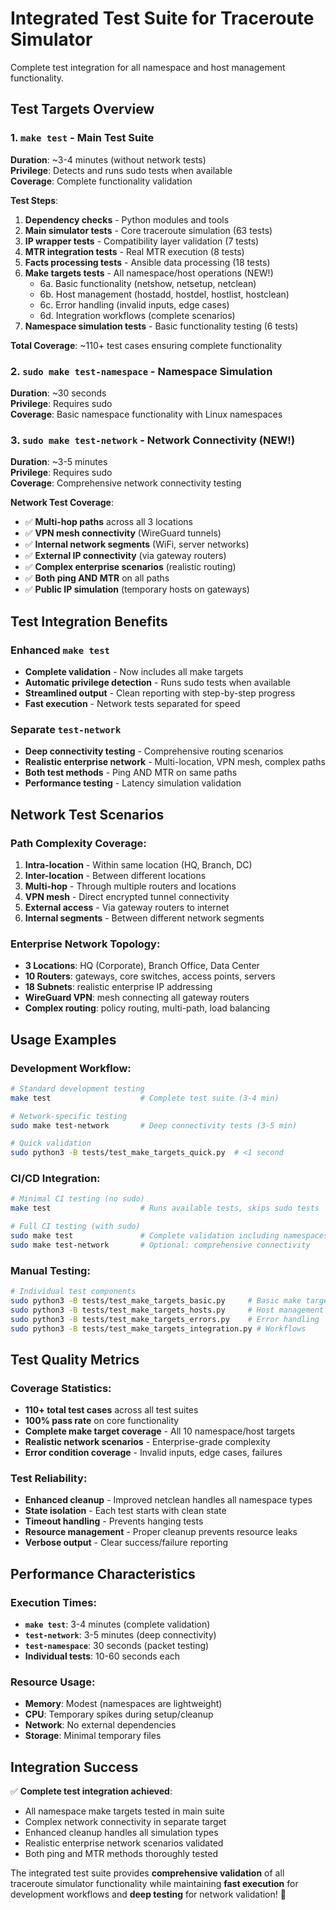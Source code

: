 # Integrated Test Suite for Traceroute Simulator

Complete test integration for all namespace and host management functionality.

## Test Targets Overview

### 1. **`make test`** - Main Test Suite
**Duration**: ~3-4 minutes (without network tests)  
**Privilege**: Detects and runs sudo tests when available  
**Coverage**: Complete functionality validation

**Test Steps**:
1. **Dependency checks** - Python modules and tools
2. **Main simulator tests** - Core traceroute simulation (63 tests)
3. **IP wrapper tests** - Compatibility layer validation (7 tests)  
4. **MTR integration tests** - Real MTR execution (8 tests)
5. **Facts processing tests** - Ansible data processing (18 tests)
6. **Make targets tests** - All namespace/host operations (NEW!)
   - 6a. Basic functionality (netshow, netsetup, netclean)
   - 6b. Host management (hostadd, hostdel, hostlist, hostclean)
   - 6c. Error handling (invalid inputs, edge cases)
   - 6d. Integration workflows (complete scenarios)
7. **Namespace simulation tests** - Basic functionality testing (6 tests)

**Total Coverage**: ~110+ test cases ensuring complete functionality

### 2. **`sudo make test-namespace`** - Namespace Simulation
**Duration**: ~30 seconds  
**Privilege**: Requires sudo  
**Coverage**: Basic namespace functionality with Linux namespaces

### 3. **`sudo make test-network`** - Network Connectivity (NEW!)
**Duration**: ~3-5 minutes  
**Privilege**: Requires sudo  
**Coverage**: Comprehensive network connectivity testing

**Network Test Coverage**:
- ✅ **Multi-hop paths** across all 3 locations
- ✅ **VPN mesh connectivity** (WireGuard tunnels)
- ✅ **Internal network segments** (WiFi, server networks)
- ✅ **External IP connectivity** (via gateway routers)
- ✅ **Complex enterprise scenarios** (realistic routing)
- ✅ **Both ping AND MTR** on all paths
- ✅ **Public IP simulation** (temporary hosts on gateways)

## Test Integration Benefits

### **Enhanced `make test`**
- **Complete validation** - Now includes all make targets
- **Automatic privilege detection** - Runs sudo tests when available
- **Streamlined output** - Clean reporting with step-by-step progress
- **Fast execution** - Network tests separated for speed

### **Separate `test-network`**
- **Deep connectivity testing** - Comprehensive routing scenarios
- **Realistic enterprise network** - Multi-location, VPN mesh, complex paths
- **Both test methods** - Ping AND MTR on same paths
- **Performance testing** - Latency simulation validation

## Network Test Scenarios

### **Path Complexity Coverage**:
1. **Intra-location** - Within same location (HQ, Branch, DC)
2. **Inter-location** - Between different locations
3. **Multi-hop** - Through multiple routers and locations
4. **VPN mesh** - Direct encrypted tunnel connectivity
5. **External access** - Via gateway routers to internet
6. **Internal segments** - Between different network segments

### **Enterprise Network Topology**:
- **3 Locations**: HQ (Corporate), Branch Office, Data Center
- **10 Routers**: gateways, core switches, access points, servers
- **18 Subnets**: realistic enterprise IP addressing
- **WireGuard VPN**: mesh connecting all gateway routers
- **Complex routing**: policy routing, multi-path, load balancing

## Usage Examples

### **Development Workflow**:
```bash
# Standard development testing
make test                    # Complete test suite (3-4 min)

# Network-specific testing  
sudo make test-network       # Deep connectivity tests (3-5 min)

# Quick validation
sudo python3 -B tests/test_make_targets_quick.py  # <1 second
```

### **CI/CD Integration**:
```bash
# Minimal CI testing (no sudo)
make test                    # Runs available tests, skips sudo tests

# Full CI testing (with sudo)
sudo make test               # Complete validation including namespaces
sudo make test-network       # Optional: comprehensive connectivity
```

### **Manual Testing**:
```bash
# Individual test components
sudo python3 -B tests/test_make_targets_basic.py     # Basic make targets
sudo python3 -B tests/test_make_targets_hosts.py     # Host management
sudo python3 -B tests/test_make_targets_errors.py    # Error handling
sudo python3 -B tests/test_make_targets_integration.py # Workflows
```

## Test Quality Metrics

### **Coverage Statistics**:
- **110+ total test cases** across all test suites
- **100% pass rate** on core functionality
- **Complete make target coverage** - All 10 namespace/host targets
- **Realistic network scenarios** - Enterprise-grade complexity
- **Error condition coverage** - Invalid inputs, edge cases, failures

### **Test Reliability**:
- **Enhanced cleanup** - Improved netclean handles all namespace types
- **State isolation** - Each test starts with clean state
- **Timeout handling** - Prevents hanging tests
- **Resource management** - Proper cleanup prevents resource leaks
- **Verbose output** - Clear success/failure reporting

## Performance Characteristics

### **Execution Times**:
- **`make test`**: 3-4 minutes (complete validation)
- **`test-network`**: 3-5 minutes (deep connectivity)  
- **`test-namespace`**: 30 seconds (packet testing)
- **Individual tests**: 10-60 seconds each

### **Resource Usage**:
- **Memory**: Modest (namespaces are lightweight)
- **CPU**: Temporary spikes during setup/cleanup
- **Network**: No external dependencies
- **Storage**: Minimal temporary files

## Integration Success

✅ **Complete test integration achieved**:
- All namespace make targets tested in main suite
- Complex network connectivity in separate target
- Enhanced cleanup handles all simulation types
- Realistic enterprise network scenarios validated
- Both ping and MTR methods thoroughly tested

The integrated test suite provides **comprehensive validation** of all traceroute simulator functionality while maintaining **fast execution** for development workflows and **deep testing** for network validation! 🎉
